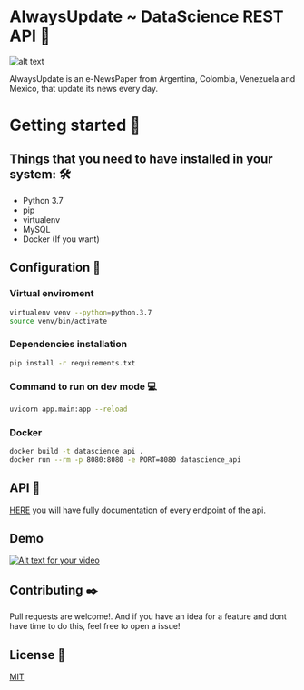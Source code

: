 # AlwaysUpdate ~ DataScience REST API 📰

![alt text](https://s3.us-west-2.amazonaws.com/secure.notion-static.com/13c1f597-c78c-48cb-b063-d53188615dea/alwaysupdate.vercel.app_login_%2810%29.png?X-Amz-Algorithm=AWS4-HMAC-SHA256&X-Amz-Credential=AKIAT73L2G45O3KS52Y5%2F20201028%2Fus-west-2%2Fs3%2Faws4_request&X-Amz-Date=20201028T172015Z&X-Amz-Expires=86400&X-Amz-Signature=3bfe3af415897a09aef8f5ce74657160b5936dba0d0f06836a04df226a4cda2d&X-Amz-SignedHeaders=host&response-content-disposition=filename%20%3D%22alwaysupdate.vercel.app_login_%2810%29.png%22)

AlwaysUpdate is an e-NewsPaper from Argentina, Colombia, Venezuela and Mexico, that update its news every day.

# Getting started 🚀
## Things that you need to have installed in your system: 🛠️
 * Python 3.7
 * pip
 * virtualenv
 * MySQL
 * Docker (If you want)
 
## Configuration 🔧
### Virtual enviroment
```bash
virtualenv venv --python=python.3.7
source venv/bin/activate
```
### Dependencies installation
```bash
pip install -r requirements.txt
```

### Command to run on dev mode 💻
```bash
uvicorn app.main:app --reload 
```

### Docker
```bash
docker build -t datascience_api .
docker run --rm -p 8080:8080 -e PORT=8080 datascience_api
```

## API 🌈
[HERE](https://dsapi-maa3kukuyq-ue.a.run.app/docs) you will have fully documentation of every endpoint of the api.

## Demo

[![Alt text for your video](https://s3.us-west-2.amazonaws.com/secure.notion-static.com/473ce9d0-9aa9-4f36-8807-07d561fe329b/video.png?X-Amz-Algorithm=AWS4-HMAC-SHA256&X-Amz-Credential=AKIAT73L2G45O3KS52Y5%2F20201104%2Fus-west-2%2Fs3%2Faws4_request&X-Amz-Date=20201104T163553Z&X-Amz-Expires=86400&X-Amz-Signature=5686e73ea4d4bec8167d27584b9060564d7093e45eaea4bfd9940c3a3e51ff84&X-Amz-SignedHeaders=host&response-content-disposition=filename%20%3D%22video.png%22)](https://www.youtube.com/watch?v=kDm-sx_sU5o)

## Contributing ✒️
Pull requests are welcome!. And if you have an idea for a feature and dont have time to do this, feel free to open a issue!


## License 📄
[MIT](https://choosealicense.com/licenses/mit/)


